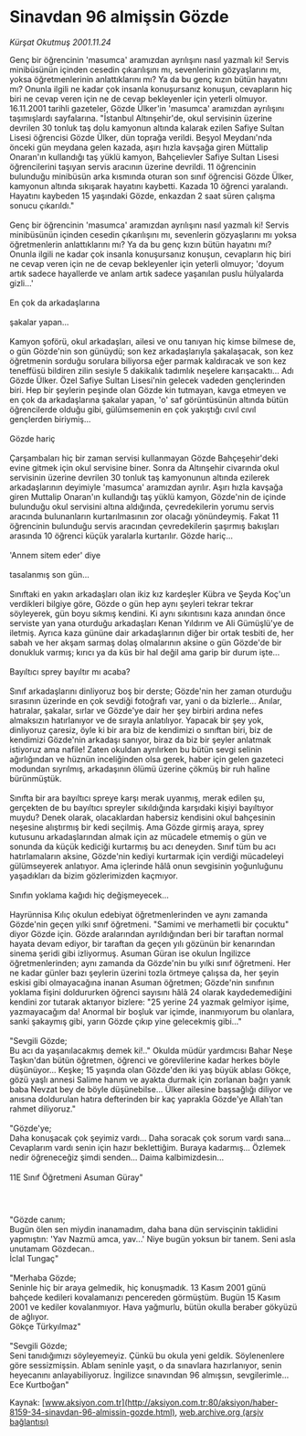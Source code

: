 # Sinavdan 96 almişsin Gözde

*Kürşat Okutmuş 2001.11.24*

<font class="agenda2NewsSpot">
 Genç bir öğrencinin 'masumca' aramızdan ayrılışını nasıl yazmalı ki! Servis minibüsünün içinden cesedin çıkarılışını mı, sevenlerinin gözyaşlarını mı, yoksa öğretmenlerinin anlattıklarını mı? Ya da bu genç kızın bütün hayatını mı? Onunla ilgili ne kadar çok insanla konuşursanız konuşun, cevapların hiç biri ne cevap veren için ne de cevap bekleyenler için yeterli olmuyor.
</font>
<font class="newsDetail">
 16.11.2001 tarihli gazeteler, Gözde Ülker'in 'masumca' aramızdan ayrılışını taşımışlardı sayfalarına. "İstanbul Altınşehir'de, okul servisinin üzerine devrilen 30 tonluk taş dolu kamyonun altında kalarak ezilen Safiye Sultan Lisesi öğrencisi Gözde Ülker, dün toprağa verildi. Beşyol Meydanı'nda önceki gün meydana gelen kazada, aşırı hızla kavşağa giren Müttalip Onaran'ın kullandığı taş yüklü kamyon, Bahçelievler Safiye Sultan Lisesi öğrencilerini taşıyan servis aracının üzerine devrildi. 11 öğrencinin bulunduğu minibüsün arka kısmında oturan son sınıf öğrencisi Gözde Ülker, kamyonun altında sıkışarak hayatını kaybetti. Kazada 10 öğrenci yaralandı. Hayatını kaybeden 15 yaşındaki Gözde, enkazdan 2 saat süren çalışma sonucu çıkarıldı."
 <br/>
 <br/>
 Genç bir öğrencinin 'masumca' aramızdan ayrılışını nasıl yazmalı ki! Servis minibüsünün içinden cesedin çıkarılışını mı, sevenlerin gözyaşlarını mı yoksa öğretmenlerin anlattıklarını mı? Ya da bu genç kızın bütün hayatını mı? Onunla ilgili ne kadar çok insanla konuşursanız konuşun, cevapların hiç biri ne cevap veren için ne de cevap bekleyenler için yeterli olmuyor; 'doyum artık sadece hayallerde ve anlam artık sadece yaşanılan puslu hülyalarda gizli...'
 <br/>
 <br/>
 En çok da arkadaşlarına
 <br/>
 <br/>
 şakalar yapan...
 <br/>
 <br/>
 Kamyon şoförü, okul arkadaşları, ailesi ve onu tanıyan hiç kimse bilmese de, o gün Gözde'nin son günüydü; son kez arkadaşlarıyla şakalaşacak, son kez öğretmenin sorduğu sorulara biliyorsa eğer parmak kaldıracak ve son kez teneffüsü bildiren zilin sesiyle 5 dakikalık tadımlık neşelere karışacaktı... Adı Gözde Ülker. Özel Safiye Sultan Lisesi'nin gelecek vadeden gençlerinden biri. Hep bir şeylerin peşinde olan Gözde kin tutmayan, kavga etmeyen ve en çok da arkadaşlarına şakalar yapan, 'o' saf görüntüsünün altında bütün öğrencilerde olduğu gibi, gülümsemenin en çok yakıştığı cıvıl cıvıl gençlerden biriymiş...
 <br/>
 <br/>
 Gözde hariç
 <br/>
 <br/>
 Çarşambaları hiç bir zaman servisi kullanmayan Gözde Bahçeşehir'deki evine gitmek için okul servisine biner. Sonra da Altınşehir civarında okul servisinin üzerine devrilen 30 tonluk taş kamyonunun altında ezilerek arkadaşlarının deyimiyle 'masumca' aramızdan ayrılır. Aşırı hızla kavşağa giren Muttalip Onaran'ın kullandığı taş yüklü kamyon, Gözde'nin de içinde bulunduğu okul servisini altına aldığında, çevredekilerin yorumu servis aracında bulunanların kurtarılmasının zor olacağı yönündeymiş. Fakat 11 öğrencinin bulunduğu servis aracından çevredekilerin şaşırmış bakışları arasında 10 öğrenci küçük yaralarla kurtarılır. Gözde hariç...
 <br/>
 <br/>
 'Annem sitem eder' diye
 <br/>
 <br/>
 tasalanmış son gün...
 <br/>
 <br/>
 Sınıftaki en yakın arkadaşları olan ikiz kız kardeşler Kübra ve Şeyda Koç'un verdikleri bilgiye göre, Gözde o gün hep aynı şeyleri tekrar tekrar söyleyerek, gün boyu sıkmış kendini. Ki aynı sıkıntısını kaza anından önce serviste yan yana oturduğu arkadaşları Kenan Yıldırım ve Ali Gümüşlü'ye de iletmiş. Ayrıca kaza gününe dair arkadaşlarının diğer bir ortak tesbiti de, her sabah ve her akşam sarmaş dolaş olmalarının aksine o gün Gözde'de bir donukluk varmış; kırıcı ya da küs bir hal değil ama garip bir durum işte...
 <br/>
 <br/>
 Bayıltıcı sprey bayıltır mı acaba?
 <br/>
 <br/>
 Sınıf arkadaşlarını dinliyoruz boş bir derste; Gözde'nin her zaman oturduğu sırasının üzerinde en çok sevdiği fotoğrafı var, yani o da bizlerle... Anılar, hatıralar, şakalar, sırlar ve Gözde'ye dair her şey birbiri ardına nefes almaksızın hatırlanıyor ve de sırayla anlatılıyor. Yapacak bir şey yok, dinliyoruz çaresiz, öyle ki bir ara biz de kendimizi o sınıftan biri, biz de kendimizi Gözde'nin arkadaşı sanıyor, biraz da biz bir şeyler anlatmak istiyoruz ama nafile! Zaten okuldan ayrılırken bu bütün sevgi selinin ağırlığından ve hüznün inceliğinden olsa gerek, haber için gelen gazeteci modundan sıyrılmış, arkadaşının ölümü üzerine çökmüş bir ruh haline bürünmüştük.
 <br/>
 <br/>
 Sınıfta bir ara bayıltıcı spreye karşı merak uyanmış, merak edilen şu, gerçekten de bu bayıltıcı spreyler sıkıldığında karşıdaki kişiyi bayıltıyor muydu? Denek olarak, olacaklardan habersiz kendisini okul bahçesinin neşesine alıştırmış bir kedi seçilmiş. Ama Gözde girmiş araya, sprey kutusunu arkadaşlarından almak için az mücadele etmemiş  o gün ve sonunda da küçük kediciği kurtarmış bu acı deneyden. Sınıf tüm bu acı hatırlamaların aksine, Gözde'nin kediyi kurtarmak için verdiği mücadeleyi gülümseyerek anlatıyor. Ama içlerinde hâlâ onun sevgisinin yoğunluğunu yaşadıkları da bizim gözlerimizden kaçmıyor.
 <br/>
 <br/>
 Sınıfın yoklama kağıdı hiç değişmeyecek...
 <br/>
 <br/>
 Hayrünnisa Kılıç okulun edebiyat öğretmenlerinden ve aynı zamanda Gözde'nin geçen yılki sınıf öğretmeni. "Samimi ve merhametli bir çocuktu" diyor Gözde için. Gözde aralarından ayrıldığından beri bir taraftan normal hayata devam ediyor, bir taraftan da geçen yılı gözünün bir kenarından sinema şeridi gibi izliyormuş. Asuman Güran ise okulun İngilizce öğretmenlerinden; aynı zamanda da Gözde'nin bu yılki sınıf öğretmeni. Her ne kadar günler bazı şeylerin üzerini tozla örtmeye çalışsa da, her şeyin eskisi gibi olmayacağına inanan Asuman öğretmen; Gözde'nin sınıfının yoklama fişini doldururken öğrenci sayısını hâlâ 24 olarak kaydedemediğini kendini zor tutarak aktarıyor bizlere: "25 yerine 24 yazmak gelmiyor işime, yazmayacağım da! Anormal bir boşluk var içimde, inanmıyorum bu olanlara, sanki şakaymış gibi, yarın Gözde çıkıp yine gelecekmiş gibi..."
 <br/>
 <br/>
 "Sevgili Gözde;
 <br/>
 Bu acı da yaşanılacakmış demek ki!.." Okulda müdür yardımcısı Bahar Neşe Taşkın'dan bütün öğretmen, öğrenci ve görevlilerine kadar herkes böyle düşünüyor... Keşke; 15 yaşında olan Gözde'den iki yaş büyük ablası Gökçe, gözü yaşlı annesi Salime hanım ve ayakta durmak için zorlanan bağrı yanık baba Nevzat bey de böyle düşünebilse... Ülker ailesine başsağlığı diliyor ve anısına doldurulan hatıra defterinden bir kaç yaprakla Gözde'ye Allah'tan rahmet diliyoruz."
 <br/>
 <br/>
 "Gözde'ye;
 <br/>
 Daha konuşacak çok şeyimiz vardı... Daha soracak çok sorum vardı sana... Cevaplarım vardı senin için hazır beklettiğim. Buraya kadarmış... Özlemek nedir öğreneceğiz şimdi senden... Daima kalbimizdesin...
 <br/>
 <br/>
 11E Sınıf Öğretmeni Asuman Güray"
 <br/>
 <br/>
 <br/>
 <br/>
 "Gözde canım;
 <br/>
 Bugün ölen sen miydin inanamadım, daha bana dün servisçinin taklidini yapmıştın: 'Yav Nazmü amca, yav...' Niye bugün yoksun bir tanem. Seni asla unutamam Gözdecan..
 <br/>
 İclal Tungaç"
 <br/>
 <br/>
 "Merhaba Gözde;
 <br/>
 Seninle hiç bir araya gelmedik, hiç konuşmadık. 13 Kasım 2001 günü bahçede kedileri kovalamanızı pencereden görmüştüm. Bugün 15 Kasım 2001 ve kediler kovalanmıyor. Hava yağmurlu, bütün okulla beraber gökyüzü de ağlıyor.
 <br/>
 Gökçe Türkyılmaz"
 <br/>
 <br/>
 "Sevgili Gözde;
 <br/>
 Seni tanıdığımızı söyleyemeyiz. Çünkü bu okula yeni geldik. Söylenenlere göre sessizmişsin. Ablam seninle yaşıt, o da sınavlara hazırlanıyor, senin heyecanını anlayabiliyoruz. İngilizce sınavından 96 almışsın, sevgilerimle...
 <br/>
 Ece Kurtboğan"
 <br/>
</font>

Kaynak: [www.aksiyon.com.tr](http://aksiyon.com.tr:80/aksiyon/haber-8159-34-sinavdan-96-almissin-gozde.html), [web.archive.org (arşiv bağlantısı)](http://web.archive.org/web/20110226120901/http://aksiyon.com.tr:80/aksiyon/haber-8159-34-sinavdan-96-almissin-gozde.html)
